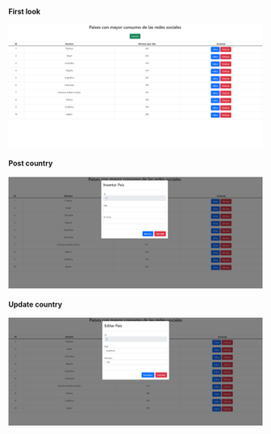 #### First look

<img src="img/1.png">

#### Post country

<img src="img/2.png">

#### Update country

<img src="img/3.png">